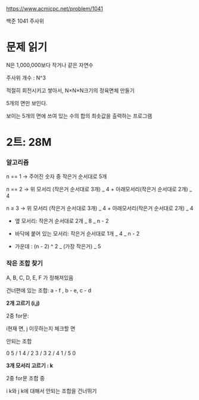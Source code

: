 https://www.acmicpc.net/problem/1041

백준 1041 주사위

# 문제 읽기

N은 1,000,000보다 작거나 같은 자연수

주사위 개수 : N^3

적절히 회전시키고 쌓아서, N×N×N크기의 정육면체 만들기

5개의 면만 보인다.

보이는 5개의 면에 쓰여 있는 수의 합의 최솟값을 출력하는 프로그램

# 2트: 28M

### 알고리즘

n == 1 → 주어진 숫자 중 작은거 순서대로 5개

n == 2 → 위 모서리 (작은거 순서대로 3개) _ 4 + 아래모서리(작은거 순서대로 2개) _ 4

n ≥ 3 → 위 모서리 (작은거 순서대로 3개) _ 4 + 아래모서리(작은거 순서대로 2개) _ 4

- 옆 모서리: 작은거 순서대로 2개 _ 8 _ n - 2

- 바닥에 붙어 있는 모서리: 작은거 순서대로 1개 _ 4 _ n - 2

- 가운데 : (n - 2) ^ 2 _ (가장 작은거) _ 5

### 작은 조합 찾기

A, B, C, D, E, F 가 정해져있음

건너편에 있는 조합: a - f , b - e, c - d

**2개 고르기 (i,j)**

2중 for문:

i현재 면, j 이웃하는지 체크할 면

안되는 조합

0 5 / 1 4 / 2 3 / 3 2 / 4 1 / 5 0

**3개 모서리 고르기 : k**

2중 for문 조합 중

i k와 j k에 대해서 안되는 조합을 건너뛰기
